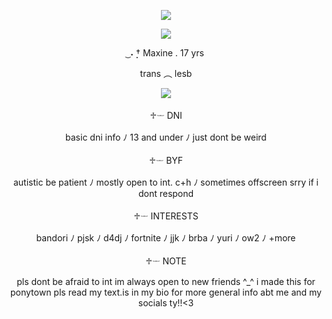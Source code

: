 <p align="center">
  <img src="https://github.com/avemujica/avemujica/assets/145779116/adb1b6a2-525a-41e6-ab39-bae7108d157b">
</p>
<p align="center">
  <img src="https://github.com/avemujica/avemujica/assets/145779116/3097fae1-b713-4057-b113-fa7bb57eda82">
</p>
<p align="center">
 ͜ ˖ ̣̣̣† Maxine . 17 yrs
</p>
<p align="center">
trans ︵ lesb
</p>
<p align="center">
  <img src="https://github.com/avemujica/avemujica/assets/145779116/cc358e62-7d61-487c-99ed-ab1b3add4833">
</p>
<p align="center">
♱𓌔 DNI
</p>
<p align="center">
basic dni info ﾉ 13 and under ﾉ just dont be weird
</p>
<p align="center">
♱𓌔 BYF
</p>
<p align="center">
autistic be patient ﾉ mostly open to int. c+h ﾉ sometimes offscreen srry if i dont respond
</p>
<p align="center">
♱𓌔 INTERESTS
</p>
<p align="center">
bandori ﾉ pjsk ﾉ d4dj ﾉ fortnite ﾉ jjk ﾉ brba ﾉ yuri ﾉ ow2 ﾉ +more
</p>
<p align="center">
♱𓌔 NOTE
</p>
<p align="center">
pls dont be afraid to int im always open to new friends ^_^ i made this for ponytown pls read my text.is in my bio for more general info abt me and my socials ty!!<3
</p>
